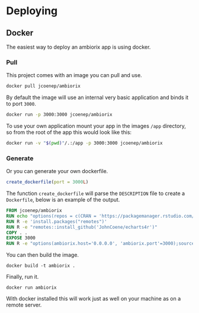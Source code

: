# Deploying

## Docker

The easiest way to deploy an ambiorix app is using docker. 

### Pull

This project comes with an image you can pull and use.

```bash
docker pull jcoenep/ambiorix
```

By default the image will use an internal very basic application and binds it to port `3000`.

```bash
docker run -p 3000:3000 jcoenep/ambiorix
```

To use your own application mount your app in the images `/app` directory, so from the root of the app this would look like this:

```bash
docker run -v "$(pwd)"/.:/app -p 3000:3000 jcoenep/ambiorix
```

### Generate

Or you can generate your own dockerfile.

```r
create_dockerfile(port = 3000L)
```

The function `create_dockerfile` will parse the `DESCRIPTION` file to create a `Dockerfile`, below is an example of the output.

```dockerfile
FROM jcoenep/ambiorix
RUN echo "options(repos = c(CRAN = 'https://packagemanager.rstudio.com/all/latest'), download.file.method = 'libcurl')" >> /usr/local/lib/R/etc/Rprofile.site
RUN R -e 'install.packages("remotes")'
RUN R -e "remotes::install_github('JohnCoene/echarts4r')"
COPY . .
EXPOSE 3000
RUN R -e "options(ambiorix.host='0.0.0.0', 'ambiorix.port'=3000);source('app.R')"
```

You can then build the image.

```docker
docker build -t ambiorix .
```

Finally, run it.

```docker
docker run ambiorix
```

With docker installed this will work just as well on your machine as on a remote server.
